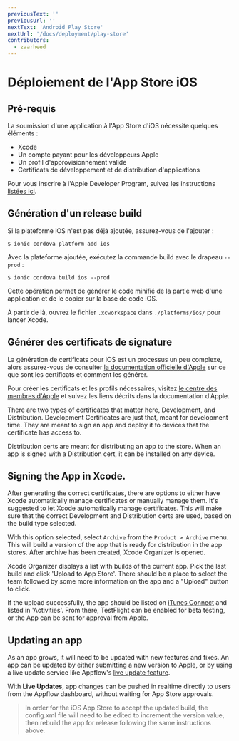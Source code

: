 ```yaml
---
previousText: ''
previousUrl: ''
nextText: 'Android Play Store'
nextUrl: '/docs/deployment/play-store'
contributors:
  - zaarheed
---
```


# Déploiement de l'App Store iOS

## Pré-requis

La soumission d'une application à l'App Store d'iOS nécessite quelques éléments :

* Xcode
* Un compte payant pour les développeurs Apple
* Un profil d'approvisionnement valide
* Certificats de développement et de distribution d'applications

Pour vous inscrire à l'Apple Developer Program, suivez les instructions [listées ici](https://developer.apple.com/programs/).

## Génération d'un release build

Si la plateforme iOS n'est pas déjà ajoutée, assurez-vous de l'ajouter :

```shell
$ ionic cordova platform add ios
```

Avec la plateforme ajoutée, exécutez la commande build avec le drapeau `--prod` :

```shell
$ ionic cordova build ios --prod
```

Cette opération permet de générer le code minifié de la partie web d'une application et de le copier sur la base de code iOS.

À partir de là, ouvrez le fichier `.xcworkspace` dans `./platforms/ios/` pour lancer Xcode.

## Générer des certificats de signature

La génération de certificats pour iOS est un processus un peu complexe, alors assurez-vous de consulter [la documentation officielle d'Apple](https://help.apple.com/xcode/mac/current/#/dev3a05256b8) sur ce que sont les certificats et comment les générer.

Pour créer les certificats et les profils nécessaires, visitez [le centre des membres d'Apple](https://developer.apple.com/membercenter) et suivez les liens décrits dans la documentation d'Apple.

There are two types of certificates that matter here, Development, and Distribution. Development Certificates are just that, meant for development time. They are meant to sign an app and deploy it to devices that the certificate has access to.

Distribution certs are meant for distributing an app to the store. When an app is signed with a Distribution cert, it can be installed on any device.

## Signing the App in Xcode.

After generating the correct certificates, there are options to either have Xcode automatically manage certificates or manually manage them. It's suggested to let Xcode automatically manage certificates. This will make sure that the correct Development and Distribution certs are used, based on the build type selected.

With this option selected, select `Archive` from the `Product > Archive` menu. This will build a version of the app that is ready for distribution in the app stores. After archive has been created, Xcode Organizer is opened.

Xcode Organizer displays a list with builds of the current app. Pick the last build and click 'Upload to App Store'. There should be a place to select the team followed by some more information on the app and a "Upload" button to click.

If the upload successfully, the app should be listed on [iTunes Connect](https://itunesconnect.apple.com) and listed in 'Activities'. From there, TestFlight can be enabled for beta testing, or the App can be sent for approval from Apple.

## Updating an app

As an app grows, it will need to be updated with new features and fixes. An app can be updated by either submitting a new version to Apple, or by using a live update service like Appflow's <a href="https://ionic.io/docs/appflow/deploy/intro" target="_blank">live update feature</a>.

With <strong>Live Updates</strong>, app changes can be pushed in realtime directly to users from the Appflow dashboard, without waiting for App Store approvals.

> In order for the iOS App Store to accept the updated build, the config.xml file will need to be edited to increment the version value, then rebuild the app for release following the same instructions above.
